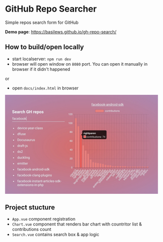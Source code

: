 # GitHub Repo Searcher
Simple repos search form for GitHub

**Demo page**: https://basilews.github.io/gh-repo-search/

## How to build/open locally
- start localserver: `npm run dev`
- browser will open window on `8080` port. You can open it manually in browser if it didn't happened

or

- open `docs/index.html` in browser

![image of project](./docs/img/screenshot.jpg)


## Project stucture
- `App.vue` component registration
- `Chart.vue` component that renders bar chart with countritor list & contributions count
- `Search.vue` contains search box & app logic
